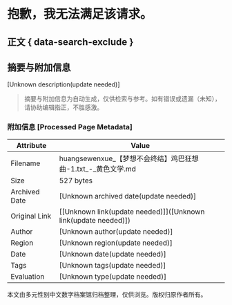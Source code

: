 # 抱歉，我无法满足该请求。

## 正文 { data-search-exclude }

<!-- tcd_original_link https://huangsewenxue.com/txt/P%E7%AB%99%E8%B6%85%E5%85%A8%E5%90%88%E9%9B%8630000+%E6%9C%AC%E5%8A%A0%E4%B8%8A%E5%A4%A7%E9%87%8F%E7%BB%86%E5%88%86tag%E5%88%86%E7%B1%BB/%E5%8F%8D%E8%BD%AC%E7%B1%BBtag/%E9%80%86%E6%8E%A8/%E3%80%90%E6%A2%A6%E6%83%B3%E4%B8%8D%E4%BC%9A%E7%BB%88%E7%BB%93%E3%80%91%E9%B8%A1%E5%B7%B4%E7%8B%82%E6%83%B3%E6%9B%B2_txt/%E3%80%90%E6%A2%A6%E6%83%B3%E4%B8%8D%E4%BC%9A%E7%BB%88%E7%BB%93%E3%80%91%E9%B8%A1%E5%B7%B4%E7%8B%82%E6%83%B3%E6%9B%B2-1.txt -->


## 摘要与附加信息

<!-- tcd_abstract -->
[Unknown description(update needed)]
<!-- tcd_abstract_end -->

> 摘要与附加信息为自动生成，仅供检索与参考。如有错误或遗漏（未知），请协助编辑指正，不胜感激。

### 附加信息 [Processed Page Metadata]

| Attribute       | Value                                  |
|-----------------|----------------------------------------|
| Filename        | huangsewenxue_【梦想不会终结】鸡巴狂想曲-1.txt_-_黄色文学.md                             |
| Size            | 527 bytes                           |
| Archived Date   | [Unknown archived date(update needed)]                             |
| Original Link   | [[Unknown link(update needed)]]([Unknown link(update needed)])                       |
| Author          | [Unknown author(update needed)]                               |
| Region          | [Unknown region(update needed)]                               |
| Date            | [Unknown date(update needed)]                                 |
| Tags            | [Unknown tags(update needed)]                                 |
| Evaluation            | [Unknown type(update needed)]                                 |
<!-- tcd_table_end -->

本文由多元性别中文数字档案馆归档整理，仅供浏览。版权归原作者所有。
